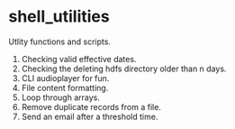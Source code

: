 # shell_utilities

Utlity functions and scripts.

1. Checking valid effective dates.
2. Checking the deleting hdfs directory older than n days. 
3. CLI audioplayer for fun.
4. File content formatting. 
5. Loop through arrays.
6. Remove duplicate records from a file.
7. Send an email after a threshold time. 
